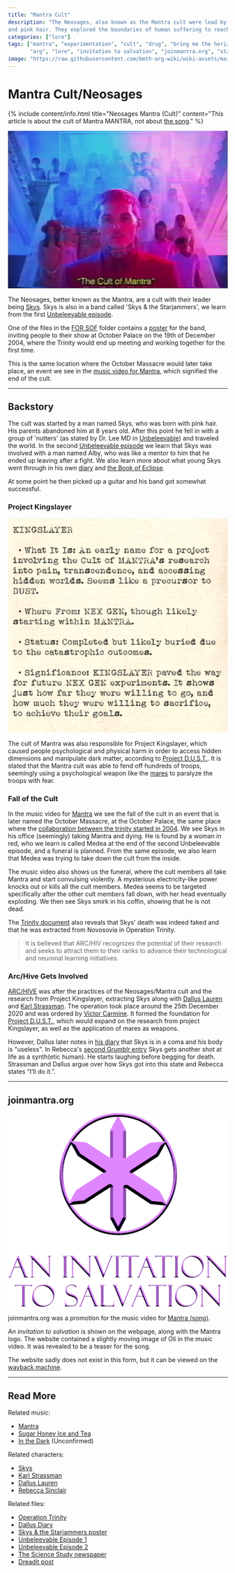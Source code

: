 ```yaml
---
title: "Mantra Cult"
description: "The Neosages, also known as the Mantra cult were lead by Skys, a mysterious leader with a charming aura 
and pink hair. They explored the boundaries of human suffering to reach enlightenment."
categories: ["lore"]
tags: ["mantra", "experimentation", "cult", "drug", "bring me the horizon", "bmth", 
       "arg", "lore", "invitation to salvation", "joinmantra.org", "starjammers", "skys"]
image: "https://raw.githubusercontent.com/bmth-arg-wiki/wiki-assets/main/lore/mantra/mantra-300x300.png"
---
```

# Mantra Cult/Neosages

{% include content/info.html
title="Neosages Mantra (Cult)"
content="This article is about the cult of Mantra MANTRA, not about [the song](../music/amo-mantra)."
%}

![The Cult of Mantra](https://raw.githubusercontent.com/bmth-arg-wiki/wiki-assets/main/files/unbeleevable/gallery/cult-of-mantra.png)

The Neosages, better known as the Mantra, are a cult with their leader being
[Skys](../characters/skys). Skys is also in a band called 'Skys & the Starjammers',
we learn from the first [Unbeleevable episode](../for-sof/unbeleevable).

One of the files in the [FOR SOF](../for-sof) folder contains a [poster](../for-sof/skystarjammers) 
for the band, inviting people to their show at October Palace on the 19th of December 2004, where the Trinity would end 
up meeting and working together for the first time.

This is the same location where the October Massacre would later take place, an event we see in the [music video for Mantra](../music/amo-mantra), 
which signified the end of the cult.

***

## Backstory

The cult was started by a man named Skys, who was born with pink hair. His parents abandoned 
him at 8 years old. After this point he fell in with a group of 'nutters'
(as stated by Dr. Lee MD in [Unbeleevable](../for-sof/unbeleevable)) 
and traveled the world. In the second [Unbeleevable episode](../for-sof/unbeleevable2) we learn 
that Skys was involved with a man named Alby, who was like a mentor to him that he ended up leaving after a fight. 
We also learn more about what young Skys went through in his own [diary](../for-sof/skys-diary) and 
[the Book of Eclipse](../for-sof/book-of-eclipse).

At some point he then picked up a guitar and his band got somewhat successful.

### Project Kingslayer

![Sof on Project Kingslayer in her journal](https://raw.githubusercontent.com/bmth-arg-wiki/wiki-assets/main/lore/mantra/kingslayer_sof_journal.png)

The cult of Mantra was also responsible for Project Kingslayer, which caused people psychological and physical harm
in order to access hidden dimensions and manipulate dark matter, according to [Project D.U.S.T.](../for-sof/project_dust).
It is stated that the Mantra cult was able to fend off hundreds of troops, seemingly using a psychological weapon like
the [mares](mares) to paralyze the troops with fear.

### Fall of the Cult

In the music video for [Mantra](../music/amo-mantra) we see the fall of the cult in an event that is later named 
the October Massacre, at the October Palace, the same place where the [collaboration between the trinity started in 2004](../for-sof/skystarjammers).
We see Skys in his office (seemingly) taking Mantra and dying. He is found by a woman in red, who we learn is called Medea 
at the end of the second Unbeleevable episode, and a funeral is planned. From the same episode, we also learn that 
Medea was trying to take down the cult from the inside.

The music video also shows us the funeral, where the cult members all take Mantra and start 
convulsing violently. A mysterious electricity-like power knocks out or kills all the cult members. Medea seems to be 
targeted specifically after the other cult members fall down, with her head eventually exploding.
We then see Skys smirk in his coffin, showing that he is not dead.

The [Trinity document](../for-sof/trinity_document) also reveals that Skys' death was indeed faked and that he 
was extracted from Novosovia in Operation Trinity.

> It is believed that ARC/HIV recognizes the potential of their research
> and seeks to attract them to their ranks to advance their technological and neuronal learning initiatives.

### Arc/Hive Gets Involved

[ARC/HIVE](archive) was after the practices of the Neosages/Mantra cult and the research from Project Kingslayer, 
extracting Skys along with [Dallus Lauren](../characters/dallus-lauren) and [Karl Strassman](../characters/strassman). 
The operation took place around the 25th December 2020 and was ordered by [Victor Carmine](../characters/victor-carmine). 
It formed the foundation for [Project D.U.S.T.](../for-sof/project_dust), which would expand on the research from 
project Kingslayer, as well as the application of mares as weapons.

However, Dallus later notes in [his diary](../for-sof/dallus-diary) that Skys is in a coma and his body is "useless". In Rebecca's 
[second Grumblr entry](../for-sof/grumblr2) Skys gets another shot at life as a synth(etic human). He starts laughing 
before begging for death. Strassman and Dallus argue over how Skys got into this state and Rebecca states “I’ll do it.”.

***

## joinmantra.org

![Mantra logo with the phrase "An Invitation to Salvation"](https://raw.githubusercontent.com/bmth-arg-wiki/wiki-assets/main/other-webpages/joinmantra.org/20180810062921.png)

joinmantra.org was a promotion for the music video for [Mantra (song)](../music/amo-mantra).

*An invitation to salvation* is shown on the webpage, along with the Mantra logo.
The website contained a slightly moving image of Oli in the music video.
It was revealed to be a teaser for the song.

The website sadly does not exist in this form,
but it can be viewed on the [wayback machine](https://web.archive.org/web/20190408225654/http://www.joinmantra.org/).

***

## Read More

Related music:

- [Mantra](../music/amo-mantra)
- [Sugar Honey Ice and Tea](../music/amo-shit)
- [In the Dark](../music/amo-in-the-dark) (Unconfirmed)

Related characters:

- [Skys](../characters/skys)
- [Karl Strassman](../characters/strassman)
- [Dallus Lauren](../characters/dallus-lauren)
- [Rebecca Sinclair](../characters/rebecca)

Related files:

- [Operation Trinity](../for-sof/trinity_document)
- [Dallus Diary](../for-sof/dallus-diary)
- [Skys & the Starjammers poster](../for-sof/skystarjammers)
- [Unbeleevable Episode 1](../for-sof/unbeleevable)
- [Unbeleevable Episode 2](../for-sof/unbeleevable2)
- [The Science Study newspaper](../for-sof/thesciencestudy)
- [Dreadit post](../for-sof/dreadit)